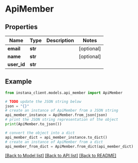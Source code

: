 # ApiMember


## Properties

Name | Type | Description | Notes
------------ | ------------- | ------------- | -------------
**email** | **str** |  | [optional] 
**name** | **str** |  | [optional] 
**user_id** | **str** |  | 

## Example

```python
from instana_client.models.api_member import ApiMember

# TODO update the JSON string below
json = "{}"
# create an instance of ApiMember from a JSON string
api_member_instance = ApiMember.from_json(json)
# print the JSON string representation of the object
print(ApiMember.to_json())

# convert the object into a dict
api_member_dict = api_member_instance.to_dict()
# create an instance of ApiMember from a dict
api_member_from_dict = ApiMember.from_dict(api_member_dict)
```
[[Back to Model list]](../README.md#documentation-for-models) [[Back to API list]](../README.md#documentation-for-api-endpoints) [[Back to README]](../README.md)


